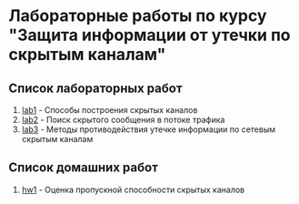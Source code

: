 # Лабораторные работы по курсу "Защита информации от утечки по скрытым каналам"

## Список лабораторных работ

1. [lab1](lab1) - Способы построения скрытых каналов
2. [lab2](lab2) - Поиск скрытого сообщения в потоке трафика
3. [lab3](lab3) - Методы противодействия утечке информации по сетевым скрытым каналам

## Список домашних работ

1. [hw1](hw1) - Оценка пропускной способности скрытых каналов
